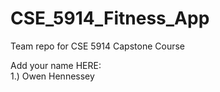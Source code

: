# CSE_5914_Fitness_App
Team repo for CSE 5914 Capstone Course

Add your name HERE: <br>
1.) Owen Hennessey
